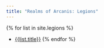 ```yaml
---
title: "Realms of Arcanis: Legions"
---
```


{% for list in site.legions %}
- [{{list.title}}]({{list.url}})
{% endfor %}